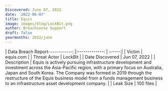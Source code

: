 ```yaml
---
Discovered: June 07, 2022
date: '2022-06-07'
title: Equis
image: images/blog/LockBit.png
author: Breachsense Support
draft: false
yearmonths: 2022/june
---
```


| Data Breach Report------------:   |:-------------:    | :-----:|
| Victim    | equis.com      | 
| Threat Actor    | LockBit      | 
| Date Discovered    | Jun 07, 2022      | 
| Description    | Equis is actively pursuing infrastructure development and investment across the Asia-Pacific region, with a primary focus on Australia, Japan and South Korea. The Company was formed in 2019 through the restructure of the Equis business model from a funds management business to an infrastructure asset development company.      | 
| Leak Size    | 100 files      | 

